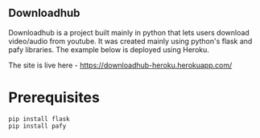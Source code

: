 ## Downloadhub

Downloadhub is a project built mainly in python that lets users download video/audio from youtube.
It was created mainly using python's flask and pafy libraries. The example below is deployed using Heroku.

The site is live here - https://downloadhub-heroku.herokuapp.com/

# Prerequisites

```
pip install flask
pip install pafy
```
